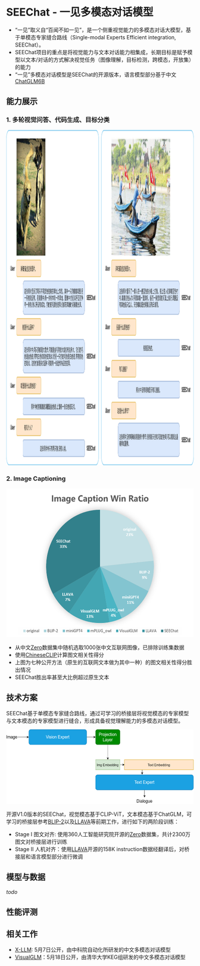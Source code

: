 # SEEChat - 一见多模态对话模型
* “一见”取义自“百闻不如一见”，是一个侧重视觉能力的多模态对话大模型，基于单模态专家缝合路线（Single-modal Experts Efficient integration, SEEChat）。
* SEEChat项目的重点是将视觉能力与文本对话能力相集成，长期目标是赋予模型以文本/对话的方式解决视觉任务（图像理解，目标检测，跨模态，开放集）的能力
* “一见”多模态对话模型是SEEChat的开源版本，语言模型部分基于中文[ChatGLM6B](https://github.com/THUDM/ChatGLM-6B)

## 能力展示
### 1. 多轮视觉问答、代码生成、目标分类
<img src="doc/img/SEEChat-demo1.png" alt= “SEEChat-demo1” width="800" height="900">

### 2. Image Captioning
<img src="doc/img/captionwinrate.png" alt= “caption-win-rate” width="530" height="400">

* 从中文[Zero](https://zero.so.com)数据集中随机选取1000张中文互联网图像，已排除训练集数据
* 使用[ChineseCLIP](https://github.com/OFA-Sys/Chinese-CLIP)计算图文相关性得分
* 上图为七种公开方法（原生的互联网文本做为其中一种）的图文相关性得分胜出情况
* SEEChat胜出率甚至大比例超过原生文本

## 技术方案
SEEChat基于单模态专家缝合路线，通过可学习的桥接层将视觉模态的专家模型与文本模态的专家模型进行缝合，形成具备视觉理解能力的多模态对话模型。

<img src="doc/img/MLLM model structure.png" alt= “MLLMmodel” width="550" height="200">

开源V1.0版本的SEEChat，视觉模态基于CLIP-ViT，文本模态基于ChatGLM，可学习的桥接层参考[BLIP-2](https://arxiv.org/abs/2301.12597)以及[LLAVA](https://llava-vl.github.io/)等前期工作，进行如下的两阶段训练：
* Stage I 图文对齐: 使用360人工智能研究院开源的[Zero](https://zero.so.com)数据集，共计2300万图文对桥接层进行训练
* Stage II 人机对齐：使用[LLAVA](https://llava-vl.github.io/)开源的158K instruction数据经翻译后，对桥接层和语言模型部分进行微调

## 模型与数据
*todo*

## 性能评测


## 相关工作
* [X-LLM](https://x-llm.github.io/): 5月7日公开，由中科院自动化所研发的中文多模态对话模型
* [VisualGLM](https://github.com/THUDM/VisualGLM-6B)：5月18日公开，由清华大学KEG组研发的中文多模态对话模型
